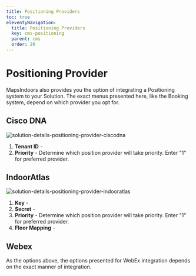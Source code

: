 ```yaml
---
title: Positioning Providers
toc: true
eleventyNavigation:
  title: Positioning Providers
  key: cms-positioning
  parent: cms
  order: 20
---
```


# Positioning Provider

MapsIndoors also provides you the option of integrating a Positioning system to your Solution. The exact menus presented here, like the Booking system, depend on which provider you opt for.

## Cisco DNA

![solution-details-positioning-provider-ciscodna](/assets/cms/solution-details/Solution_Details_Position_Provider_CiscoDNA.png)

1. **Tenant ID** - 
1. **Priority** - Determine which position provider will take priority. Enter "1" for preferred provider.

## IndoorAtlas

![solution-details-positioning-provider-indooratlas](/assets/cms/solution-details/Solution_Details_Position_Provider_IndoorAtlas.png)

1. **Key** - 
1. **Secret** - 
1. **Priority** - Determine which position provider will take priority. Enter "1" for preferred provider.
1. **Floor Mapping** - 

## Webex

As the options above, the options presented for WebEx integration depends on the exact manner of integration.
